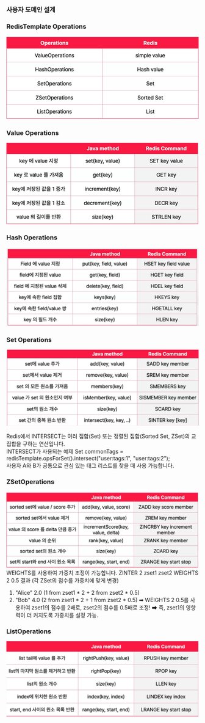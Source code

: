 ### 사용자 도메인 설계

### RedisTemplate Operations
![img.png](img.png)


### Value Operations
![img_1.png](img_1.png)

### Hash Operations
![img_2.png](img_2.png)

### Set Operations
![img_3.png](img_3.png)

Redis에서 INTERSECT는 여러 집합(Set) 또는 정렬된 집합(Sorted Set, ZSet)의 교집합을 구하는 연산입니다.  
INTERSECT가 사용되는 예제
Set<String> commonTags = redisTemplate.opsForSet().intersect("user:tags:1", "user:tags:2");  
사용자 A와 B가 공통으로 관심 있는 태그 리스트를 찾을 때 사용 가능합니다.

### ZSetOperations
![img_4.png](img_4.png)
WEIGHTS를 사용하여 가중치 조정이 가능합니다.
ZINTER 2 zset1 zset2 WEIGHTS 2 0.5
결과 (각 ZSet의 점수를 가중치에 맞게 변경)

1) "Alice" 2.0  (1 from zset1 * 2 + 2 from zset2 * 0.5)
2) "Bob" 4.0    (2 from zset1 * 2 + 1 from zset2 * 0.5)
   ➡ WEIGHTS 2 0.5를 사용하여 zset1의 점수를 2배로, zset2의 점수를 0.5배로 조정!
   ➡ 즉, zset1의 영향력이 더 커지도록 가중치를 설정 가능.

### ListOperations
![img_5.png](img_5.png)


